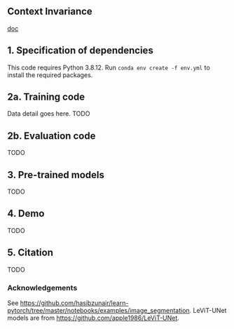 ## Context Invariance

[doc](https://docs.google.com/document/d/1CASC_KfhdAUHPPOCFJq9HmI22ZsuO1mZjldPmRvDNMM/edit?usp=sharing)


## 1. Specification of dependencies

This code requires Python 3.8.12. Run `conda env create -f env.yml` to install the required packages.

## 2a. Training code
Data detail goes here. TODO

## 2b. Evaluation code
TODO

## 3. Pre-trained models
TODO

## 4. Demo
TODO

## 5. Citation
TODO

### Acknowledgements
See https://github.com/hasibzunair/learn-pytorch/tree/master/notebooks/examples/image_segmentation. LeViT-UNet models are from https://github.com/apple1986/LeViT-UNet.


